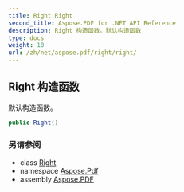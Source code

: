 ```yaml
---
title: Right.Right
second_title: Aspose.PDF for .NET API Reference
description: Right 构造函数。默认构造函数
type: docs
weight: 10
url: /zh/net/aspose.pdf/right/right/
---
```

## Right 构造函数

默认构造函数。

```csharp
public Right()
```

### 另请参阅

* class [Right](../)
* namespace [Aspose.Pdf](../../../aspose.pdf/)
* assembly [Aspose.PDF](../../../)